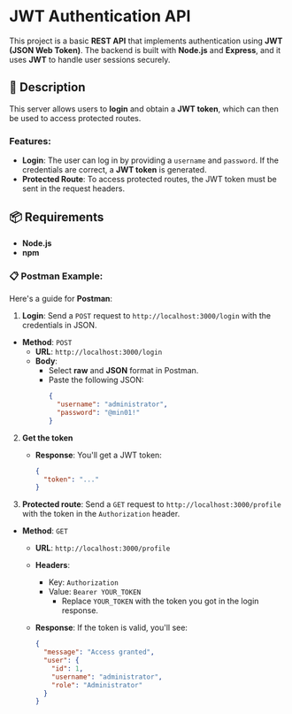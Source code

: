 # JWT Authentication API

This project is a basic **REST API** that implements authentication using **JWT (JSON Web Token)**. The backend is built with **Node.js** and **Express**, and it uses **JWT** to handle user sessions securely.

## 🚀 Description

This server allows users to **login** and obtain a **JWT token**, which can then be used to access protected routes.

### Features:
- **Login**: The user can log in by providing a `username` and `password`. If the credentials are correct, a **JWT token** is generated.
- **Protected Route**: To access protected routes, the JWT token must be sent in the request headers.

## 📦 Requirements

- **Node.js** 
- **npm** 

### 📋 **Postman Example:**

Here's a guide for **Postman**:
1. **Login**: Send a `POST` request to `http://localhost:3000/login` with the credentials in JSON.

- **Method**: `POST`
   - **URL**: `http://localhost:3000/login`
   - **Body**: 
     - Select **raw** and **JSON** format in Postman.
     - Paste the following JSON:
       ```json
       {
         "username": "administrator",
         "password": "@min01!"
       }
       ```

2. **Get the token**

   - **Response**: You'll get a JWT token:
     ```json
     {
       "token": "..."
     }
     ```

3. **Protected route**: Send a `GET` request to `http://localhost:3000/profile` with the token in the `Authorization` header.

- **Method**: `GET`
   - **URL**: `http://localhost:3000/profile`
   - **Headers**: 
     - Key: `Authorization`
     - Value: `Bearer YOUR_TOKEN`
       - Replace `YOUR_TOKEN` with the token you got in the login response.

   - **Response**: If the token is valid, you'll see:
     ```json
     {
       "message": "Access granted",
       "user": {
         "id": 1,
         "username": "administrator",
         "role": "Administrator"
       }
     }
     ```

